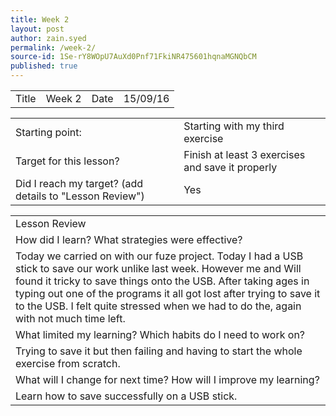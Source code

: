 ```yaml
---
title: Week 2
layout: post
author: zain.syed
permalink: /week-2/
source-id: 1Se-rY8WOpU7AuXd0Pnf71FkiNR475601hqnaMGNQbCM
published: true
---
```

<table>
  <tr>
    <td>Title</td>
    <td>Week 2</td>
    <td>Date</td>
    <td>15/09/16</td>
  </tr>
</table>


<table>
  <tr>
    <td>Starting point:</td>
    <td>Starting with my third exercise</td>
  </tr>
  <tr>
    <td>Target for this lesson?</td>
    <td>Finish at least 3 exercises and save it properly</td>
  </tr>
  <tr>
    <td>Did I reach my target? 
(add details to "Lesson Review")</td>
    <td>Yes</td>
  </tr>
</table>


<table>
  <tr>
    <td>Lesson Review</td>
  </tr>
  <tr>
    <td>How did I learn? What strategies were effective? </td>
  </tr>
  <tr>
    <td>Today we carried on with our fuze project. Today I had a USB stick to save our work unlike last week. However me and Will found it tricky to save things onto the USB. After taking ages in typing out one of the programs it all got lost after trying to save it to the USB. I felt quite stressed when we had to do the, again with not much time left. </td>
  </tr>
  <tr>
    <td>What limited my learning? Which habits do I need to work on? </td>
  </tr>
  <tr>
    <td>Trying to save it but then failing and having to start the whole exercise from scratch.</td>
  </tr>
  <tr>
    <td>What will I change for next time? How will I improve my learning?</td>
  </tr>
  <tr>
    <td>Learn how to save successfully on a USB stick.</td>
  </tr>
</table>


